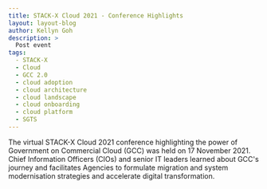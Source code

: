 ```yaml
---
title: STACK-X Cloud 2021 - Conference Highlights
layout: layout-blog
author: Kellyn Goh
description: >
  Post event
tags:
  - STACK-X
  - Cloud
  - GCC 2.0
  - cloud adoption
  - cloud architecture
  - cloud landscape
  - cloud onboarding
  - cloud platform
  - SGTS
---
```


The virtual STACK-X Cloud 2021 conference highlighting the power of Government on Commercial Cloud (GCC) was held on 17 November 2021. Chief Information Officers (CIOs) and senior IT leaders learned about GCC's journey and facilitates Agencies to formulate migration and system modernisation strategies and accelerate digital transformation.
